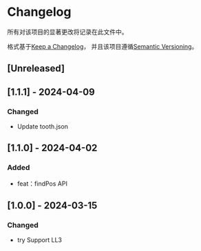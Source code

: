 # Changelog

所有对该项目的显著更改将记录在此文件中。

格式基于[Keep a Changelog](https://keepachangelog.com/en/1.0.0/)，
并且该项目遵循[Semantic Versioning](https://semver.org/spec/v2.0.0.html)。

## [Unreleased]

## [1.1.1] - 2024-04-09

### Changed

- Update tooth.json

## [1.1.0] - 2024-04-02

### Added

- feat：findPos API

## [1.0.0] - 2024-03-15

### Changed

- try Support LL3
